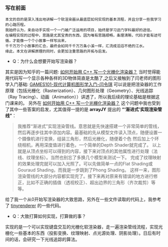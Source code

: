 ### 写在前面
    本文的目的是深入浅出地讲解一个软渲染器从最底层如何实现的基本流程，并且分享一些我学习的心路历程。
    我始终认为，亲自动手实现一个一门被广泛运用的项目，始终是学习这门学科最好的途径。
    在编程实现的过程中，思路是尤其宝贵的东西，因为唯有思路顺畅，条理清晰，代码才能有迹可循，才能像一个个小故事一样写出来，
    千千万万个小故事的汇合，最终会如同千千万万条小溪一样，汇流成滔滔不绝的江水。
    缘此，本文在讲解原理的同时，会更加注重思路的开拓与启发。

- Q：为什么会想要开始写渲染器？

其实是因为知乎的一篇问题:
[如何开始用 C++ 写一个光栅化渲染器？](https://www.zhihu.com/question/24786878)
当时觉得能用代码写一个显示各种各样的3D物体简直是太酷了,之后又接触到了闫老师的图形学入门基础:
[GAMES101-现代计算机图形学入门-闫令琪](https://www.bilibili.com/video/BV1X7411F744/?spm_id_from=333.1007.top_right_bar_window_default_collection.content.click&vd_source=081eadd5e0d99615751efaf94759c6ab)
可以说是把渲染器的工作原理（包括光栅化（Rasterization）、几何图形处理（Geometry）、光线追踪（Ray Tracing）、动画（Animation））讲透了，所以我后续的理论基础是根据这门课来的。
另外在 [如何开始用 C++ 写一个光栅化渲染器？](https://www.zhihu.com/question/24786878) 这个问题中我也受到了其中一些答案的启发，尤其值得一提的是 **arrayJY** 提出的 **“‘渐进式’实现渲染管线”**：

> 
> 我推荐“渐进式”实现渲染管线。意思就是先快速搭建一个非常简单的管线，然后再逐步往其中添加内容。最基础的先从模型文件读入顶点，随便设置一个摄像机进行变换，组装三角形，然后光栅化，随便着个色
> 然后加上个环绕相机，再用深度值进行着色，一个简单的Depth Shader就完成了。
> 以上就是从顶点坐标可以得到的内容，接下来对顶点的其他属性进行处理（法线、纹理坐标）。当然也别忘了多换几个模型来测试一下。
> 完成了纹理映射的效果处理完就可以加入光照了。可以先做简单一点的Flat Shading或Gouraud Shading，而我是一步跳到了Phong Shading。
> 这样一来，图形渲染管线的大部分内容都实现完了。接下来再对原来有错误的地方进行修正，比如不正确的插值（透视校正）、超出边界的三角形（齐次裁剪）等等。

给了我一个从0开始写渲染器的大致思路，另外在一些文件读取的代码上，我参考了 [tinyrenderer](https://github.com/ssloy/tinyrenderer) 的一些代码。

- Q：大致打算如何实现，打算做的事？

实现的是一个可以实现键盘交互的光栅化软渲染器，走一遍渲染管线流程，实现光栅化一些基本的东西（投影变换、纹理映射、点光源处理、阴影处理）。日后有时间的话，会研究一下光线追踪的算法。

